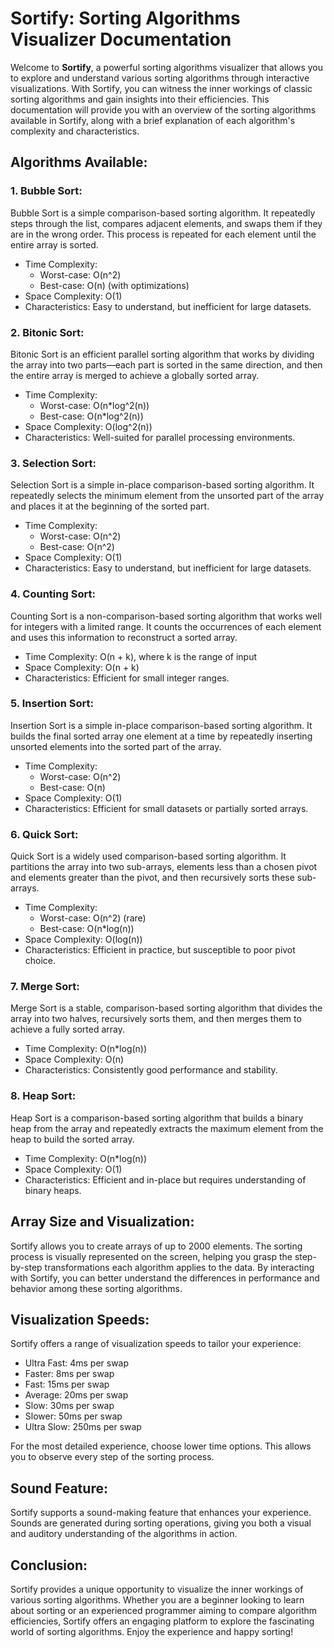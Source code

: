 # Sortify: Sorting Algorithms Visualizer Documentation

Welcome to **Sortify**, a powerful sorting algorithms visualizer that allows you to explore and understand various sorting algorithms through interactive visualizations. With Sortify, you can witness the inner workings of classic sorting algorithms and gain insights into their efficiencies. This documentation will provide you with an overview of the sorting algorithms available in Sortify, along with a brief explanation of each algorithm's complexity and characteristics.

## Algorithms Available:

### 1. Bubble Sort:

Bubble Sort is a simple comparison-based sorting algorithm. It repeatedly steps through the list, compares adjacent elements, and swaps them if they are in the wrong order. This process is repeated for each element until the entire array is sorted.

- Time Complexity:
  - Worst-case: O(n^2)
  - Best-case: O(n) (with optimizations)
- Space Complexity: O(1)
- Characteristics: Easy to understand, but inefficient for large datasets.

### 2. Bitonic Sort:

Bitonic Sort is an efficient parallel sorting algorithm that works by dividing the array into two parts—each part is sorted in the same direction, and then the entire array is merged to achieve a globally sorted array.

- Time Complexity:
  - Worst-case: O(n\*log^2(n))
  - Best-case: O(n\*log^2(n))
- Space Complexity: O(log^2(n))
- Characteristics: Well-suited for parallel processing environments.

### 3. Selection Sort:

Selection Sort is a simple in-place comparison-based sorting algorithm. It repeatedly selects the minimum element from the unsorted part of the array and places it at the beginning of the sorted part.

- Time Complexity:
  - Worst-case: O(n^2)
  - Best-case: O(n^2)
- Space Complexity: O(1)
- Characteristics: Easy to understand, but inefficient for large datasets.

### 4. Counting Sort:

Counting Sort is a non-comparison-based sorting algorithm that works well for integers with a limited range. It counts the occurrences of each element and uses this information to reconstruct a sorted array.

- Time Complexity: O(n + k), where k is the range of input
- Space Complexity: O(n + k)
- Characteristics: Efficient for small integer ranges.

### 5. Insertion Sort:

Insertion Sort is a simple in-place comparison-based sorting algorithm. It builds the final sorted array one element at a time by repeatedly inserting unsorted elements into the sorted part of the array.

- Time Complexity:
  - Worst-case: O(n^2)
  - Best-case: O(n)
- Space Complexity: O(1)
- Characteristics: Efficient for small datasets or partially sorted arrays.

### 6. Quick Sort:

Quick Sort is a widely used comparison-based sorting algorithm. It partitions the array into two sub-arrays, elements less than a chosen pivot and elements greater than the pivot, and then recursively sorts these sub-arrays.

- Time Complexity:
  - Worst-case: O(n^2) (rare)
  - Best-case: O(n\*log(n))
- Space Complexity: O(log(n))
- Characteristics: Efficient in practice, but susceptible to poor pivot choice.

### 7. Merge Sort:

Merge Sort is a stable, comparison-based sorting algorithm that divides the array into two halves, recursively sorts them, and then merges them to achieve a fully sorted array.

- Time Complexity: O(n\*log(n))
- Space Complexity: O(n)
- Characteristics: Consistently good performance and stability.

### 8. Heap Sort:

Heap Sort is a comparison-based sorting algorithm that builds a binary heap from the array and repeatedly extracts the maximum element from the heap to build the sorted array.

- Time Complexity: O(n\*log(n))
- Space Complexity: O(1)
- Characteristics: Efficient and in-place but requires understanding of binary heaps.

## Array Size and Visualization:

Sortify allows you to create arrays of up to 2000 elements. The sorting process is visually represented on the screen, helping you grasp the step-by-step transformations each algorithm applies to the data. By interacting with Sortify, you can better understand the differences in performance and behavior among these sorting algorithms.

## Visualization Speeds:

Sortify offers a range of visualization speeds to tailor your experience:

- Ultra Fast: 4ms per swap
- Faster: 8ms per swap
- Fast: 15ms per swap
- Average: 20ms per swap
- Slow: 30ms per swap
- Slower: 50ms per swap
- Ultra Slow: 250ms per swap

For the most detailed experience, choose lower time options. This allows you to observe every step of the sorting process.

## Sound Feature:

Sortify supports a sound-making feature that enhances your experience. Sounds are generated during sorting operations, giving you both a visual and auditory understanding of the algorithms in action.

## Conclusion:

Sortify provides a unique opportunity to visualize the inner workings of various sorting algorithms. Whether you are a beginner looking to learn about sorting or an experienced programmer aiming to compare algorithm efficiencies, Sortify offers an engaging platform to explore the fascinating world of sorting algorithms. Enjoy the experience and happy sorting!
